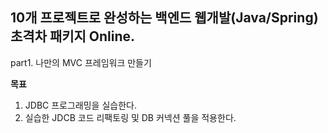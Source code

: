 ## 10개 프로젝트로 완성하는 백엔드 웹개발(Java/Spring) 초격차 패키지 Online.

part1. 나만의 MVC 프레임워크 만들기

**목표**
1. JDBC 프로그래밍을 실습한다.
2. 실습한 JDCB 코드 리팩토링 및 DB 커넥션 풀을 적용한다.

